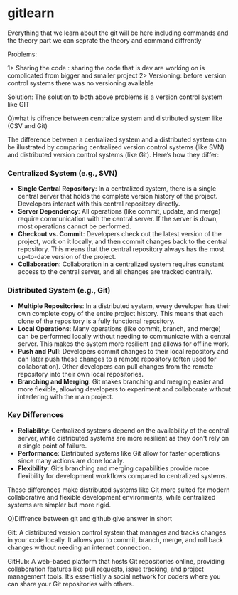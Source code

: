 # gitlearn

Everything that we learn about the git will be here including commands and the theory part we can seprate the theory and command diffrently


Problems:

1> Sharing the code :
    sharing the code that is dev are working on is complicated from bigger and smaller project
2> Versioning:
    before version control systems there was no versioning available

Solution:
  The solution to both above problems is a version control system like GIT

Q)what is difrence between centralize system and distributed system like (CSV and Git)

The difference between a centralized system and a distributed system can be illustrated by comparing centralized version control systems (like SVN) and distributed version control systems (like Git). Here’s how they differ:

### Centralized System (e.g., SVN)
- **Single Central Repository**: In a centralized system, there is a single central server that holds the complete version history of the project. Developers interact with this central repository directly.
- **Server Dependency**: All operations (like commit, update, and merge) require communication with the central server. If the server is down, most operations cannot be performed.
- **Checkout vs. Commit**: Developers check out the latest version of the project, work on it locally, and then commit changes back to the central repository. This means that the central repository always has the most up-to-date version of the project.
- **Collaboration**: Collaboration in a centralized system requires constant access to the central server, and all changes are tracked centrally.

### Distributed System (e.g., Git)
- **Multiple Repositories**: In a distributed system, every developer has their own complete copy of the entire project history. This means that each clone of the repository is a fully functional repository.
- **Local Operations**: Many operations (like commit, branch, and merge) can be performed locally without needing to communicate with a central server. This makes the system more resilient and allows for offline work.
- **Push and Pull**: Developers commit changes to their local repository and can later push these changes to a remote repository (often used for collaboration). Other developers can pull changes from the remote repository into their own local repositories.
- **Branching and Merging**: Git makes branching and merging easier and more flexible, allowing developers to experiment and collaborate without interfering with the main project.

### Key Differences
- **Reliability**: Centralized systems depend on the availability of the central server, while distributed systems are more resilient as they don't rely on a single point of failure.
- **Performance**: Distributed systems like Git allow for faster operations since many actions are done locally.
- **Flexibility**: Git’s branching and merging capabilities provide more flexibility for development workflows compared to centralized systems.

These differences make distributed systems like Git more suited for modern collaborative and flexible development environments, while centralized systems are simpler but more rigid.



Q)Diffrence between git and github give answer in short

Git: A distributed version control system that manages and tracks changes in your code locally. It allows you to commit, branch, merge, and roll back changes without needing an internet connection.

GitHub: A web-based platform that hosts Git repositories online, providing collaboration features like pull requests, issue tracking, and project management tools. It’s essentially a social network for coders where you can share your Git repositories with others.
